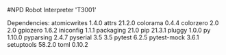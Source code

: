 #NPD Robot Interpreter 'T3001'

Dependencies:
atomicwrites	1.4.0
attrs	        21.2.0
colorama	    0.4.4
colorzero	    2.0	2.0
gpiozero	    1.6.2
iniconfig	    1.1.1
packaging	    21.0
pip	            21.3.1
pluggy	        1.0.0
py	            1.10.0
pyparsing	    2.4.7
pyserial	    3.5	3.5
pytest	        6.2.5
pytest-mock	    3.6.1
setuptools	    58.2.0
toml	        0.10.2
